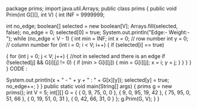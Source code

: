 package prims;
import java.util.Arrays;
public class prims
 {
 public void Prim(int G[][], int V) 
 {
 int INF = 9999999;

 int no_edge; 
 boolean[] selected = new boolean[V];
 Arrays.fill(selected, false);
 no_edge = 0;
 selected[0] = true;
 System.out.println("Edge:- Weight:-");
 while (no_edge < V - 1) 
 {
 int min = INF;
 int x = 0; // row number
 int y = 0; // column number
 for (int i = 0; i < V; i++) 
 {
 if (selected[i] == true) 







 {
 for (int j = 0; j < V; j++) 
 {
 //not in selected and there is an edge
 if (!selected[j] && G[i][j] != 0) 
 {
 if (min > G[i][j]) 
 {
 min = G[i][j];
 x = i;
 y = j;
     }
    }
   }
  }
 }
 CODE :

 System.out.println(x + " - " + y + " : " + G[x][y]);
 selected[y] = true;
 no_edge++;
  }
 }
 public static void main(String[] args) 
 {
 prims g = new prims();
 int V = 5;
 int[][] G = { 
 { 0, 9, 75, 0, 0 }, 
 { 9, 0, 95, 19, 42 }, 
 { 75, 95, 0, 51, 66 }, 
 { 0, 19, 51, 0, 31 },
 { 0, 42, 66, 31, 0 } 
 };
 g.Prim(G, V);
 }
 }
